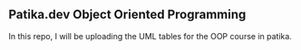 ## Patika.dev Object Oriented Programming
In this repo, I will be uploading the UML tables for the OOP course in patika.
